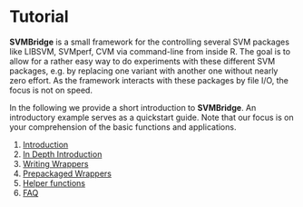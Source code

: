 

# Tutorial

**SVMBridge** is a small framework for the controlling several SVM packages like LIBSVM, SVMperf, CVM via command-line from inside R.  The goal is to allow for a rather easy way to do experiments with these different SVM packages, e.g. by replacing one variant with another one without nearly zero effort. As the framework interacts with these packages by file I/O, the focus is not on speed.

In the following we provide a short introduction to **SVMBridge**. An introductory example serves as a quickstart guide. Note that our focus is on your comprehension of the basic functions and
applications.

1. [Introduction](introduction.md)
2. [In Depth Introduction](detailed.md)
3. [Writing Wrappers](writingwrappers.md)
4. [Prepackaged Wrappers](prepackagedwrappers.md)
5. [Helper functions](helpers.md)
6. [FAQ](faq.md)
